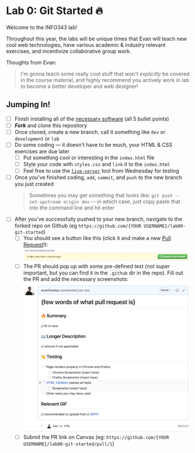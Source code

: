 # Lab 0: Git Started :fire:

Welcome to the INFO343 lab!

Throughout this year, the labs will be unique times that Evan will teach new cool web technologies, have various academic & industry relevant exercises, and incentivize collaborative group work.

Thoughts from Evan:

> I'm gonna teach some really cool stuff that won't *explicitly* be covered in the course material, and highly recommend you actively work in lab to become a better developer and web designer!

## Jumping In!

- [ ] Finish installing all of the [necessary software](https://info343.github.io/machine-setup.html) (all 5 bullet points)
- [ ] _**Fork**_ and clone this repository
- [ ] Once cloned, create a new branch, call it something like `dev` or `development` or `lab`
- [ ] Do some coding &mdash; it doesn't have to be much, your HTML & CSS exercises are due later
  - [ ] Put something cool or interesting in the `index.html` file
  - [ ] Style your code with `styles.css` and `link` it to the `index.html`
  - [ ] Feel free to use the [`live-server`](https://www.npmjs.com/package/live-server) tool from Wednesday for testing
- [ ] Once you've finished coding, `add`, `commit`, and `push` to the new branch you just created
  > Sometimes you may get something that looks like: `git push --set-upstream origin dev` -- in which case, just copy paste that into the command line and hit enter
- [ ] After you've successfully pushed to your new branch, navigate to the forked repo on Github (eg `https://github.com/{YOUR USERNAME}/lab00-git-started`)
  - [ ] You should see a button like this (click it and make a new [Pull Request](https://help.github.com/articles/about-pull-requests/)!): ![PR img](./img/pr.png)
  - [ ] The PR should pop up with some pre-defined text (not super important, but you can find it in the `.github` dir in the repo). Fill out the PR and add the necessary screenshots: ![PR img 2](./img/pr2.png)
  - [ ] Submit the PR link on Canvas (eg: `https://github.com/{YOUR USERNAME}/lab00-git-started/pull/1`)
